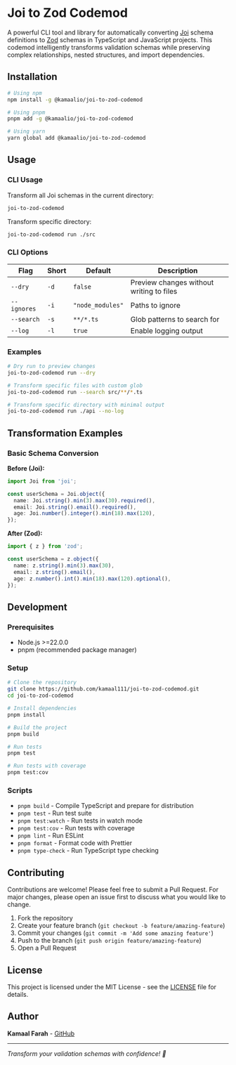 # Joi to Zod Codemod

A powerful CLI tool and library for automatically converting [Joi](https://joi.dev/) schema definitions to [Zod](https://zod.dev/) schemas in TypeScript and JavaScript projects. This codemod intelligently transforms validation schemas while preserving complex relationships, nested structures, and import dependencies.

## Installation

```bash
# Using npm
npm install -g @kamaalio/joi-to-zod-codemod

# Using pnpm
pnpm add -g @kamaalio/joi-to-zod-codemod

# Using yarn
yarn global add @kamaalio/joi-to-zod-codemod
```

## Usage

### CLI Usage

Transform all Joi schemas in the current directory:

```bash
joi-to-zod-codemod
```

Transform specific directory:

```bash
joi-to-zod-codemod run ./src
```

### CLI Options

| Flag        | Short | Default          | Description                              |
| ----------- | ----- | ---------------- | ---------------------------------------- |
| `--dry`     | `-d`  | `false`          | Preview changes without writing to files |
| `--ignores` | `-i`  | `"node_modules"` | Paths to ignore                          |
| `--search`  | `-s`  | `**/*.ts`        | Glob patterns to search for              |
| `--log`     | `-l`  | `true`           | Enable logging output                    |

### Examples

```bash
# Dry run to preview changes
joi-to-zod-codemod run --dry

# Transform specific files with custom glob
joi-to-zod-codemod run --search src/**/*.ts

# Transform specific directory with minimal output
joi-to-zod-codemod run ./api --no-log
```

## Transformation Examples

### Basic Schema Conversion

**Before (Joi):**

```typescript
import Joi from 'joi';

const userSchema = Joi.object({
  name: Joi.string().min(3).max(30).required(),
  email: Joi.string().email().required(),
  age: Joi.number().integer().min(18).max(120),
});
```

**After (Zod):**

```typescript
import { z } from 'zod';

const userSchema = z.object({
  name: z.string().min(3).max(30),
  email: z.string().email(),
  age: z.number().int().min(18).max(120).optional(),
});
```

## Development

### Prerequisites

- Node.js >=22.0.0
- pnpm (recommended package manager)

### Setup

```bash
# Clone the repository
git clone https://github.com/kamaal111/joi-to-zod-codemod.git
cd joi-to-zod-codemod

# Install dependencies
pnpm install

# Build the project
pnpm build

# Run tests
pnpm test

# Run tests with coverage
pnpm test:cov
```

### Scripts

- `pnpm build` - Compile TypeScript and prepare for distribution
- `pnpm test` - Run test suite
- `pnpm test:watch` - Run tests in watch mode
- `pnpm test:cov` - Run tests with coverage
- `pnpm lint` - Run ESLint
- `pnpm format` - Format code with Prettier
- `pnpm type-check` - Run TypeScript type checking

## Contributing

Contributions are welcome! Please feel free to submit a Pull Request. For major changes, please open an issue first to discuss what you would like to change.

1. Fork the repository
2. Create your feature branch (`git checkout -b feature/amazing-feature`)
3. Commit your changes (`git commit -m 'Add some amazing feature'`)
4. Push to the branch (`git push origin feature/amazing-feature`)
5. Open a Pull Request

## License

This project is licensed under the MIT License - see the [LICENSE](LICENSE) file for details.

## Author

**Kamaal Farah** - [GitHub](https://github.com/kamaal111)

---

_Transform your validation schemas with confidence! 🧉_
